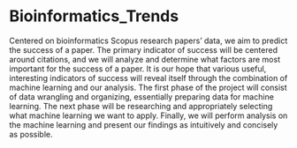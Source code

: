 # Bioinformatics_Trends
Centered on bioinformatics Scopus research papers’ data, we aim to predict the success of a paper.  The primary indicator of success will be centered around citations, and we will analyze and determine what factors are most important for the success of a paper.  It is our hope that various useful, interesting indicators of success will reveal itself through the combination of machine learning and our analysis.
The first phase of the project will consist of data wrangling and organizing, essentially preparing data for machine learning.  The next phase will be researching and appropriately selecting what machine learning we want to apply.  Finally, we will perform analysis on the machine learning and present our findings as intuitively and concisely as possible.

